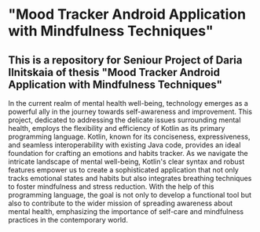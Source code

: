 # "Mood Tracker Android Application with Mindfulness Techniques" 
## This is a repository for Seniour Project of Daria Ilnitskaia of thesis "Mood Tracker Android Application with Mindfulness Techniques" 

In the current realm of mental health well-being, technology emerges as a powerful ally in the journey towards self-awareness and improvement. This project, dedicated to addressing the delicate issues surrounding mental health, employs the flexibility and efficiency of Kotlin as its primary programming language. Kotlin, known for its conciseness, expressiveness, and seamless interoperability with existing Java code, provides an ideal foundation for crafting an emotions and habits tracker. As we navigate the intricate landscape of mental well-being, Kotlin's clear syntax and robust features empower us to create a sophisticated application that not only tracks emotional states and habits but also integrates breathing techniques to foster mindfulness and stress reduction. With the help of this programming language, the goal is not only to develop a functional tool but also to contribute to the wider mission of spreading awareness about mental health, emphasizing the importance of self-care and mindfulness practices in the contemporary world.
